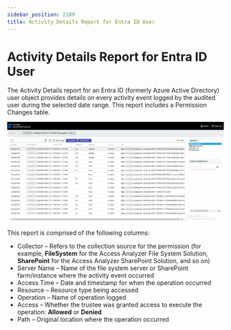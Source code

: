 ```yaml
---
sidebar_position: 2189
title: Activity Details Report for Entra ID User
---
```


# Activity Details Report for Entra ID User

The Activity Details report for an Entra ID (formerly Azure Active Directory) user object provides details on every activity event logged by the audited user during the selected date range. This report includes a Permission Changes table.

![Activity Details report for an Entra ID user](../../../../../Resources/Images/Access/InformationCenter/ResourceAudit/User/ActivityDetailsEntraID.PNG "Activity Details report for an Entra ID user")

This report is comprised of the following columns:

* Collector – Refers to the collection source for the permission (for example, **FileSystem** for the Access Analyzer File System Solution, **SharePoint** for the Access Analyzer SharePoint Solution, and so on)
* Server Name – Name of the file system server or SharePoint farm/instance where the activity event occurred
* Access Time – Date and timestamp for when the operation occurred
* Resource – Resource type being accessed
* Operation – Name of operation logged
* Access – Whether the trustee was granted access to execute the operation: **Allowed** or **Denied**
* Path – Original location where the operation occurred